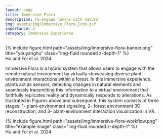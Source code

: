 ```yaml
---
layout: page
title: Immersive Flora
description: re-engage humans with nature
img: assets/img/Immersive_Flora_Icon.gif
importance: 3
category: Immersive Experience
---
```


<div class="row">
    <div class="col-sm mt-3 mt-md-0">
        {% include figure.html path="assets/img/immersive-flora-banner.png" title="youyanghu" class="img-fluid rounded z-depth-1" %}
    </div>
</div>
<div class="caption">
    Hu and Fol et al. 2024
</div>

Immersive Flora is a hybrid system that allows users to engage with the remote natural environment by virtually showcasing diverse plant-environment interactions within a forest. In this immersive experience, plants act as sensors, detecting changes in natural elements and seamlessly transmitting this information to a virtual environment that faithfully replicates reality and dynamically responds to alterations. As illustrated in Figures above and subsequent, this system consists of three stages: 1- plant-environment signaling, 2- forest environment 3D reconstruction, and 3- plant-environment interaction visualization in VR.

<div class="row">
    <div class="col-sm mt-3 mt-md-0">
        {% include figure.html path="assets/img/immersive-flora-workflow.png" title="example image" class="img-fluid rounded z-depth-1" %}
    </div>
</div>
<div class="caption">
   Hu and Fol et al. 2024
</div>